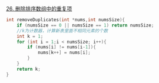 [26. 删除排序数组中的重复项](https://leetcode-cn.com/problems/remove-duplicates-from-sorted-array/)
```c
int removeDuplicates(int *nums,int numsSize){
    if (numsSize == 0 || numsSize == 1) return numsSize;
    //k为计数器，计算新表里面不相同元素的个数
    int k = 1;
    for (int i = 1;i < numsSize; i++){
        if (nums[i] != nums[i-1]){
            nums[k++] = nums[i];
        }
    }
    return k;
}
```